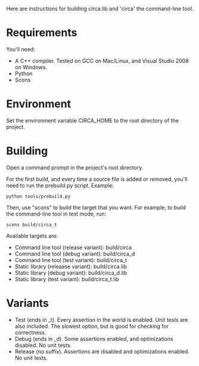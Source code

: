 
Here are instructions for building circa.lib and 'circa' the command-line tool.

# Requirements #

You'll need:
 - A C++ compiler. Tested on GCC on Mac/Linux, and Visual Studio 2008 on Windows.
 - Python
 - Scons

# Environment #

Set the environment variable CIRCA_HOME to the root directory of the project.

# Building #

Open a command prompt in the project's root directory.

For the first build, and every time a source file is added or removed, you'll need to run
the prebuild.py script. Example:

    python tools/prebuild.py

Then, use "scons" to build the target that you want. For example, to build the command-line tool
in test mode, run:

    scons build/circa_t

Available targets are:

 - Command line tool (release variant): build/circa
 - Command line tool (debug variant): build/circa_d
 - Command line tool (test variant): build/circa_t
 - Static library (releaase variant): build/circa.lib
 - Static library (debug variant): build/circa_d.lib
 - Static library (test variant): build/circa_t.lib

# Variants #

 - Test (ends in _t). Every assertion in the world is enabled. Unit tests are also included. The slowest option, but is good for checking for correctness.
 - Debug (ends in _d). Some assertions enabled, and optimizations disabled. No unit tests.
 - Release (no suffix). Assertions are disabled and optimizations enabled. No unit tests.
